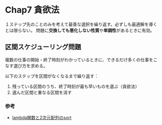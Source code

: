 # Chap7 貪欲法

１ステップ先のことのみを考えて最善な選択を繰り返す。必ずしも最適解を導くとは限らない。
問題に**交換しても悪化しない性質**や**単調性**があるときに有効。


## 区間スケジューリング問題

複数の仕事の開始・終了時刻がわかっているときに、できるだけ多くの仕事をこなす選び方を求める。

以下のステップを区間がなくなるまで繰り返す：

1. 残っている区間のうち、終了時刻が最も早いものを選ぶ（貪欲法）
2. 選んだ区間と重なる区間を消す

### 参考

- [lambda関数と2次元配列のsort](https://qiita.com/n10432/items/e0315979286ea9121d57)